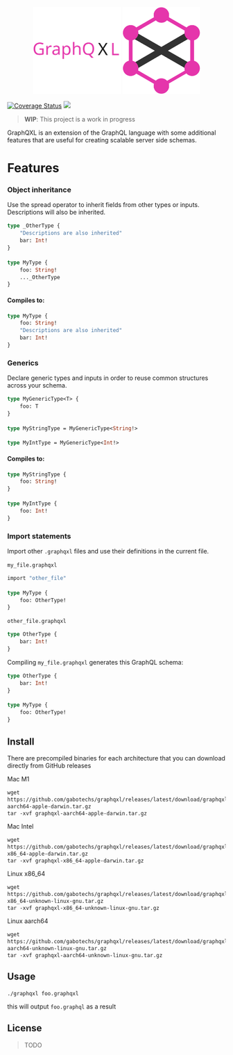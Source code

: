 <p align="center">
    <img alt="" height="200" src="./docs/assets/graphqxl-name.svg">
    <img alt="" height="200" src="./docs/assets/graphqxl.svg">
</p>

[![Coverage Status](https://coveralls.io/repos/github/gabotechs/graphqxl/badge.svg?branch=main)](https://coveralls.io/github/gabotechs/graphqxl?branch=main)
![](https://img.shields.io/github/v/release/gabotechs/graphqxl?color=%e535abff)

> **WIP**: This project is a work in progress

GraphQXL is an extension of the GraphQL language with some additional features
that are useful for creating scalable server side schemas.

# Features
### Object inheritance

Use the spread operator to inherit fields from other types or inputs. Descriptions
will also be inherited.


```graphql
type _OtherType {
    "Descriptions are also inherited"
    bar: Int!
}

type MyType {
    foo: String!
    ..._OtherType
}
```

#### Compiles to:

```graphql
type MyType {
    foo: String!
    "Descriptions are also inherited"
    bar: Int!
}
```

### Generics

Declare generic types and inputs in order to reuse common structures across your schema.

```graphql
type MyGenericType<T> {
    foo: T
}

type MyStringType = MyGenericType<String!>

type MyIntType = MyGenericType<Int!>
```

#### Compiles to:

```graphql
type MyStringType {
    foo: String!
}

type MyIntType {
    foo: Int!
}
```
 
### Import statements

Import other `.graphqxl` files and use their definitions in the current file.

`my_file.graphqxl`

```graphql
import "other_file"

type MyType {
    foo: OtherType!
}
```

`other_file.graphqxl`

```graphql
type OtherType {
    bar: Int!
}
```

Compiling `my_file.graphqxl` generates this GraphQL schema:

```graphql
type OtherType {
    bar: Int!
}

type MyType {
    foo: OtherType!
}
```


## Install

There are precompiled binaries for each architecture that you can download directly from
GitHub releases

Mac M1

```shell
wget https://github.com/gabotechs/graphqxl/releases/latest/download/graphqxl-aarch64-apple-darwin.tar.gz
tar -xvf graphqxl-aarch64-apple-darwin.tar.gz
```

Mac Intel

```shell
wget https://github.com/gabotechs/graphqxl/releases/latest/download/graphqxl-x86_64-apple-darwin.tar.gz
tar -xvf graphqxl-x86_64-apple-darwin.tar.gz
```

Linux x86_64

```shell
wget https://github.com/gabotechs/graphqxl/releases/latest/download/graphqxl-x86_64-unknown-linux-gnu.tar.gz
tar -xvf graphqxl-x86_64-unknown-linux-gnu.tar.gz
```

Linux aarch64

```shell
wget https://github.com/gabotechs/graphqxl/releases/latest/download/graphqxl-aarch64-unknown-linux-gnu.tar.gz
tar -xvf graphqxl-aarch64-unknown-linux-gnu.tar.gz
```

## Usage

```shell
./graphqxl foo.graphqxl
```

this will output `foo.graphql` as a result

## License

> TODO

